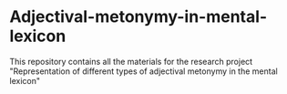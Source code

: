 # Adjectival-metonymy-in-mental-lexicon
This repository contains all the materials for the research project "Representation of different types of adjectival metonymy in the mental lexicon"
